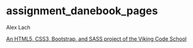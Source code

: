 # assignment_danebook_pages

Alex Lach

[An HTML5, CSS3, Bootstrap, and SASS project of the Viking Code School](http://www.vikingcodeschool.com)
